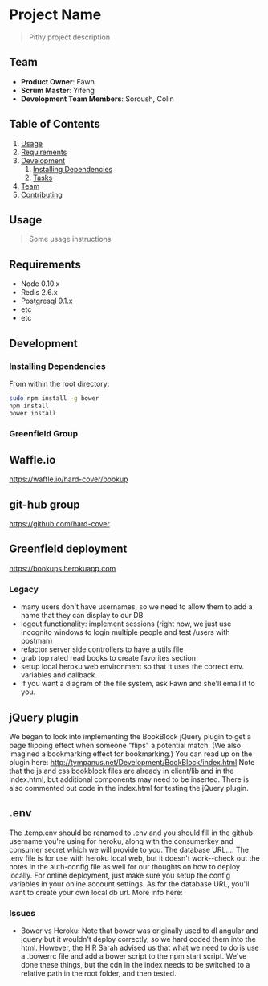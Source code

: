 # Project Name

> Pithy project description

## Team

  - __Product Owner__: Fawn
  - __Scrum Master__: Yifeng
  - __Development Team Members__: Soroush, Colin

## Table of Contents

1. [Usage](#Usage)
1. [Requirements](#requirements)
1. [Development](#development)
    1. [Installing Dependencies](#installing-dependencies)
    1. [Tasks](#tasks)
1. [Team](#team)
1. [Contributing](#contributing)

## Usage

> Some usage instructions

## Requirements

- Node 0.10.x
- Redis 2.6.x
- Postgresql 9.1.x
- etc
- etc

## Development

### Installing Dependencies

From within the root directory:

```sh
sudo npm install -g bower
npm install
bower install
```

### Greenfield Group

## Waffle.io

https://waffle.io/hard-cover/bookup

## git-hub group

https://github.com/hard-cover

## Greenfield deployment

https://bookups.herokuapp.com

### Legacy

* many users don't have usernames, so we need to allow them to add a name that they can display to our DB
* logout functionality: implement sessions (right now, we just use incognito windows to login multiple people and test /users with postman)
* refactor server side controllers to have a utils file
* grab top rated read books to create favorites section
* setup local heroku web environment so that it uses the correct env. variables and callback.
* If you want a diagram of the file system, ask Fawn and she'll email it to you.

## jQuery plugin
We began to look into implementing the BookBlock jQuery plugin to get a page flipping effect when someone "flips" a potential match. (We also imagined a bookmarking effect for bookmarking.) You can read up on the plugin here: http://tympanus.net/Development/BookBlock/index.html
Note that the js and css bookblock files are already in client/lib and in the index.html, but additional components may need to be inserted. There is also commented out code in the index.html for testing the jQuery plugin.

## .env
The .temp.env should be renamed to .env and you should fill in the github username you're using for heroku, along with the consumerkey and consumer secret which we will provide to you. The database URL....
The .env file is for use with heroku local web, but it doesn't work--check out the notes in the auth-config file as well for our thoughts on how to deploy locally. For online deployment, just make sure you setup the config variables in your online account settings.
As for the database URL, you'll want to create your own local db url. More info here: 

### Issues
* Bower vs Heroku:
Note that bower was originally used to dl angular and jquery but it wouldn't deploy correctly, so we hard coded them into the html. However, the HIR Sarah advised us that what we need to do is use a .bowerrc file and add a bower script to the npm start script. We've done these things, but the cdn in the index needs to be switched to a relative path in the root folder, and then tested.
